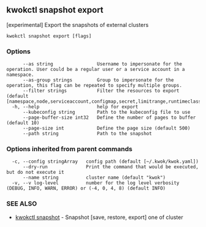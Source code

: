 ## kwokctl snapshot export

[experimental] Export the snapshots of external clusters

```
kwokctl snapshot export [flags]
```

### Options

```
      --as string                Username to impersonate for the operation. User could be a regular user or a service account in a namespace.
      --as-group strings         Group to impersonate for the operation, this flag can be repeated to specify multiple groups.
      --filter strings           Filter the resources to export (default [namespace,node,serviceaccount,configmap,secret,limitrange,runtimeclass.node.k8s.io,priorityclass.scheduling.k8s.io,clusterrolebindings.rbac.authorization.k8s.io,clusterroles.rbac.authorization.k8s.io,rolebindings.rbac.authorization.k8s.io,roles.rbac.authorization.k8s.io,daemonset.apps,deployment.apps,replicaset.apps,statefulset.apps,cronjob.batch,job.batch,persistentvolumeclaim,persistentvolume,pod,service,endpoints])
  -h, --help                     help for export
      --kubeconfig string        Path to the kubeconfig file to use
      --page-buffer-size int32   Define the number of pages to buffer (default 10)
      --page-size int            Define the page size (default 500)
      --path string              Path to the snapshot
```

### Options inherited from parent commands

```
  -c, --config stringArray   config path (default [~/.kwok/kwok.yaml])
      --dry-run              Print the command that would be executed, but do not execute it
      --name string          cluster name (default "kwok")
  -v, --v log-level          number for the log level verbosity (DEBUG, INFO, WARN, ERROR) or (-4, 0, 4, 8) (default INFO)
```

### SEE ALSO

* [kwokctl snapshot](kwokctl_snapshot.md)	 - Snapshot [save, restore, export] one of cluster

